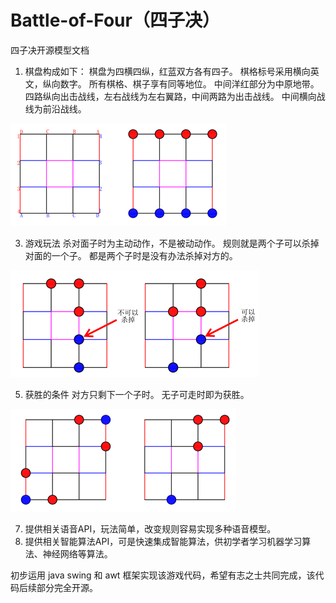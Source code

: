# Battle-of-Four（四子决）

四子决开源模型文档
1. 棋盘构成如下：
    棋盘为四横四纵，红蓝双方各有四子。
    棋格标号采用横向英文，纵向数字。
    所有棋格、棋子享有同等地位。
    中间洋红部分为中原地带。
    四路纵向出击战线，左右战线为左右翼路，中间两路为出击战线。
    中间横向战线为前沿战线。
   
 ![Checkerboard](https://github.com/mu116699/Battle-of-Four/blob/master/IMG/Checkerboard.png)
 
3. 游戏玩法
    杀对面子时为主动动作，不是被动动作。
    规则就是两个子可以杀掉对面的一个子。
    都是两个子时是没有办法杀掉对方的。
   
 ![Rule](https://github.com/mu116699/Battle-of-Four/blob/master/IMG/Rule.png)
 
5. 获胜的条件
    对方只剩下一个子时。
    无子可走时即为获胜。
   
 ![Victory](https://github.com/mu116699/Battle-of-Four/blob/master/IMG/Victory.png)
 
7. 提供相关语音API，玩法简单，改变规则容易实现多种语音模型。
8. 提供相关智能算法API，可是快速集成智能算法，供初学者学习机器学习算法、神经网络等算法。

初步运用 java swing 和 awt 框架实现该游戏代码，希望有志之士共同完成，该代码后续部分完全开源。

